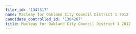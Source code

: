```yaml
---
filer_id: '1347517'
name: Macleay for Oakland City Council District 1 2012
candidate_controlled_id: '1384267'
title: Macleay for Oakland City Council District 1 2012
---
```

